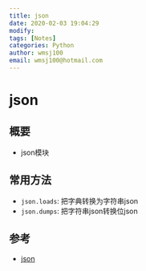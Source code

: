 ```yaml
---
title: json
date: 2020-02-03 19:04:29
modify: 
tags: [Notes]
categories: Python
author: wmsj100
email: wmsj100@hotmail.com
---
```


# json

## 概要

- json模块

## 常用方法

- `json.loads`: 把字典转换为字符串json
- `json.dumps`: 把字符串json转换位json

## 参考

- [json](https://www.cnblogs.com/yanwuliu/p/9593826.html)

